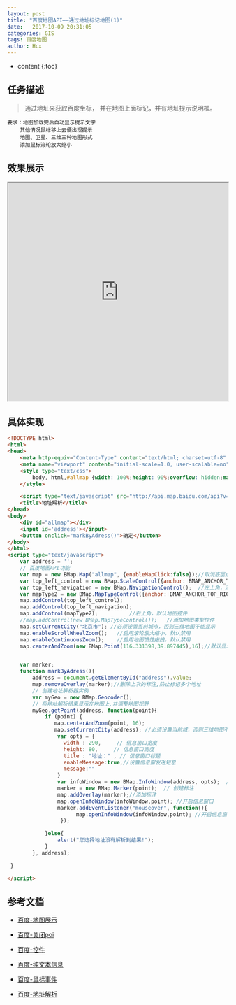 ```yaml
---
layout: post
title: "百度地图API——通过地址标记地图(1)"
date:   2017-10-09 20:31:05
categories: GIS
tags: 百度地图
author: Hcx
---
```


* content
{:toc}


## 任务描述

>通过地址来获取百度坐标，
    并在地图上面标记，并有地址提示说明框。

    要求：地图加载完后自动显示提示文字
        其他情况鼠标移上去便出现提示
        地图、卫星、三维三种地图形式
        添加鼠标滚轮放大缩小

## 效果展示

<iframe style="width:100%;height:500px" src='http://chunxinhou.top/page/GIS/baiduGis01.html'></iframe>






## 具体实现

```html
<!DOCTYPE html>
<html>
<head>
	<meta http-equiv="Content-Type" content="text/html; charset=utf-8" />
	<meta name="viewport" content="initial-scale=1.0, user-scalable=no" />
	<style type="text/css">
		body, html,#allmap {width: 100%;height: 90%;overflow: hidden;margin:0;font-family:"微软雅黑";}
	</style>

	<script type="text/javascript" src="http://api.map.baidu.com/api?v=2.0&ak=F454f8a5efe5e577997931cc01de3974"></script>
	<title>地址解析</title>
</head>
<body>
	<div id="allmap"></div>
	<input id='address'></input>
	<button onclick="markByAdress()">确定</button>
</body>
</html>
<script type="text/javascript">
	var address = '';
	// 百度地图API功能
	var map = new BMap.Map("allmap", {enableMapClick:false});//取消底层点击事件
  	var top_left_control = new BMap.ScaleControl({anchor: BMAP_ANCHOR_TOP_LEFT});// 左上角，添加比例尺
	var top_left_navigation = new BMap.NavigationControl();  //左上角，添加默认缩放平移控件
	var mapType2 = new BMap.MapTypeControl({anchor: BMAP_ANCHOR_TOP_RIGHT});
	map.addControl(top_left_control);        
    map.addControl(top_left_navigation);
	map.addControl(mapType2);          //右上角，默认地图控件
  	//map.addControl(new BMap.MapTypeControl());   //添加地图类型控件
	map.setCurrentCity("北京市"); //必须设置当前城市，否则三维地图不能显示
	map.enableScrollWheelZoom();   //启用滚轮放大缩小，默认禁用
    map.enableContinuousZoom();    //启用地图惯性拖拽，默认禁用  
	map.centerAndZoom(new BMap.Point(116.331398,39.897445),16);//默认显示地址


	var marker;
	function markByAdress(){
		address = document.getElementById("address").value;
		map.removeOverlay(marker);//删除上次的标注,防止标记多个地址
		// 创建地址解析器实例
		var myGeo = new BMap.Geocoder();
		// 将地址解析结果显示在地图上,并调整地图视野
		myGeo.getPoint(address, function(point){
			if (point) {
			   map.centerAndZoom(point, 16);
			   map.setCurrentCity(address); //必须设置当前城，否则三维地图不能显示			
				var opts = {
				  width : 290,     // 信息窗口宽度
				  height: 80,     // 信息窗口高度
				  title : "地址：" , // 信息窗口标题
				  enableMessage:true,//设置信息窗发送短息
				  message:""
				}
				var infoWindow = new BMap.InfoWindow(address, opts);  // 创建信息窗口对象
				marker = new BMap.Marker(point);  // 创建标注
				map.addOverlay(marker);//添加标注
				map.openInfoWindow(infoWindow,point); //开启信息窗口
				marker.addEventListener("mouseover", function(){          
					  map.openInfoWindow(infoWindow,point); //开启信息窗口
				 });

			}else{
				alert("您选择地址没有解析到结果!");
			}
		}, address);

 }

</script>


```

## 参考文档

* [百度-地图展示](http://lbsyun.baidu.com/jsdemo.htm?a#a1_2)

* [百度-关闭poi](http://lbsyun.baidu.com/jsdemo.htm?a#a7_1)

* [百度-控件](http://lbsyun.baidu.com/jsdemo.htm?a#b0_2)

* [百度-纯文本信息](http://lbsyun.baidu.com/jsdemo.htm?a#d0_1)

* [百度-鼠标事件](http://lbsyun.baidu.com/jsdemo.htm?a#f0_4)

* [百度-地址解析](http://lbsyun.baidu.com/jsdemo.htm?a#i7_1)
